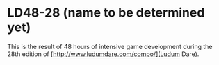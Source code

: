 LD48-28 (name to be determined yet)
=======

This is the result of 48 hours of intensive game development during the 28th edition of [http://www.ludumdare.com/compo/](Ludum Dare).
